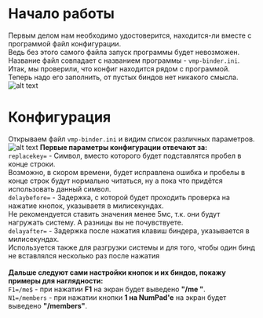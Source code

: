 # Начало работы
Первым делом нам необходимо удостоверится, находится-ли вместе с программой файл конфигурации.<br/>
Ведь без этого самого файла запуск программы будет невозможен.<br/>
Название файл совпадает с названием программы - `vmp-binder.ini`.<br/>
Итак, мы проверили, что конфиг находится рядом с программой. Теперь надо его заполнить, от пустых биндов нет никакого смысла.<br/>
![alt text](https://i.imgur.com/RSfGcwR.png)

# Конфигурация
Открываем файл `vmp-binder.ini` и видим список различных параметров.<br/>
![alt text](https://i.imgur.com/B1xbwkh.png)
**Первые параметры конфигурации отвечают за:** <br/>
```replacekey=``` - Символ, вместо которого будет подставлятся пробел в конце строки.<br/>
Возможно, в скором времени, будет исправлена ошибка и пробелы в конце строк будут нормально читаться, ну а пока что придётся использовать данный символ.<br/>
```delaybefore=``` - Задержка, с которой будет проходить проверка на нажатие кнопок, указываетя в милисекундах.<br/>
Не рекомендуется ставить значения менее 5мс, т.к. они будут нагружать систему. А разницы вы не почувствуете.<br/>
```delayafter=``` - Задержка после нажатия клавиш биндера, указывается в милисекундах.<br/>
Используется также для разгрузки системы и для того, чтобы один бинд не вставлялся несколько раз после нажатия<br/>
<br/>
**Дальше следуют сами настройки кнопок и их биндов, покажу примеры для наглядности:**<br/>
```F1=/me$``` - при нажатии **F1** на экран будет выведено **"/me "**.<br/>
```N1=/members``` - при нажатии кнопки **1 на NumPad'е** на экран будет выведено **"/members"**.
